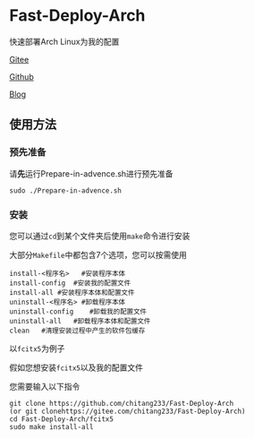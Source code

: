 # Fast-Deploy-Arch

快速部署Arch Linux为我的配置

[Gitee](https://gitee.com/chitang233/Fast-Deploy-Arch)

[Github](https://github.com/chitang233/Fast-Deploy-Arch)

[Blog](https://chitang.tk)

## 使用方法

### 预先准备

请**先**运行Prepare-in-advence.sh进行预先准备

```shell
sudo ./Prepare-in-advence.sh
```

### 安装

您可以通过`cd`到某个文件夹后使用`make`命令进行安装

大部分`Makefile`中都包含7个选项，您可以按需使用

```shell
install-<程序名>	#安装程序本体
install-config	#安装我的配置文件
install-all	#安装程序本体和配置文件
uninstall-<程序名>	#卸载程序本体
uninstall-config	#卸载我的配置文件
uninstall-all	#卸载程序本体和配置文件
clean	#清理安装过程中产生的软件包缓存
```

以`fcitx5`为例子

假如您想安装`fcitx5`以及我的配置文件

您需要输入以下指令

```shell
git clone https://github.com/chitang233/Fast-Deploy-Arch
(or git clonehttps://gitee.com/chitang233/Fast-Deploy-Arch)
cd Fast-Deploy-Arch/fcitx5
sudo make install-all
```

